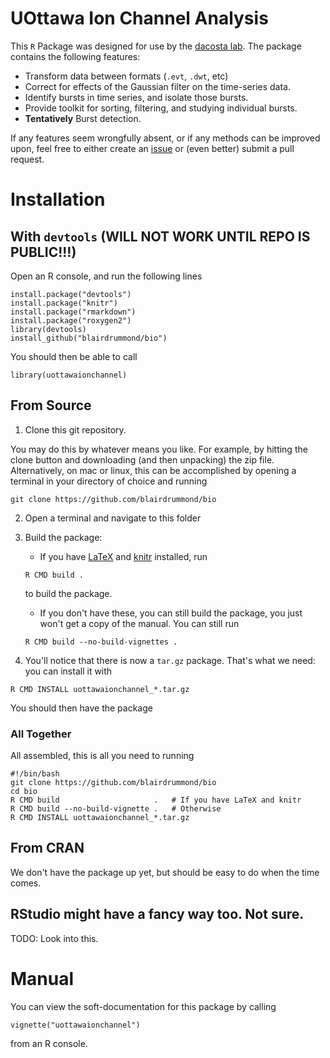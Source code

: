 # UOttawa Ion Channel Analysis

This `R` Package was designed for use by the [dacosta lab](http://www.dacosta.net/). The package contains the following features:

- Transform data between formats (`.evt`, `.dwt`, etc)
- Correct for effects of the Gaussian filter on the time-series data.
- Identify bursts in time series, and isolate those bursts.
- Provide toolkit for sorting, filtering, and studying individual bursts.
- **Tentatively** Burst detection.

If any features seem wrongfully absent, or if any methods can be improved upon, feel free to either create an [issue](https://github.com/blairdrummond/bio/issues) or (even better) submit a pull request.

# Installation

## With `devtools` (**WILL NOT WORK UNTIL REPO IS PUBLIC!!!**)

Open an R console, and run the following lines

```{.R}
install.package("devtools")
install.package("knitr")
install.package("rmarkdown")
install.package("roxygen2")
library(devtools)
install_github("blairdrummond/bio")
```

You should then be able to call

```{.R}
library(uottawaionchannel)
```

## From Source 

1. Clone this git repository. 

You may do this by whatever means you like. For example, by hitting the clone button and downloading (and then unpacking) the zip file. Alternatively, on mac or linux, this can be accomplished by opening a terminal in your directory of choice and running 

```
git clone https://github.com/blairdrummond/bio
```

2. Open a terminal and navigate to this folder

3. Build the package: 
	- If you have [LaTeX](https://www.latex-project.org/) and [knitr](https://github.com/yihui/knitr) installed, run
	  
	~~~
	R CMD build .
	~~~
	
	to build the package.
	
	- If you don't have these, you can still build the package, you just won't get a copy of the manual. You can still run
	
	~~~
	R CMD build --no-build-vignettes .
	~~~
	
4. You'll notice that there is now a `tar.gz` package. That's what we need: you can install it with

~~~
R CMD INSTALL uottawaionchannel_*.tar.gz
~~~

You should then have the package


### All Together

All assembled, this is all you need to running

```{.bash}
#!/bin/bash
git clone https://github.com/blairdrummond/bio
cd bio
R CMD build                     .   # If you have LaTeX and knitr 
R CMD build --no-build-vignette .   # Otherwise
R CMD INSTALL uottawaionchannel_*.tar.gz
```

## From CRAN

We don't have the package up yet, but should be easy to do when the time comes.

## RStudio might have a fancy way too. Not sure.

TODO: Look into this.

# Manual

You can view the soft-documentation for this package by calling

```{.R}
vignette("uottawaionchannel")
```

from an R console.
